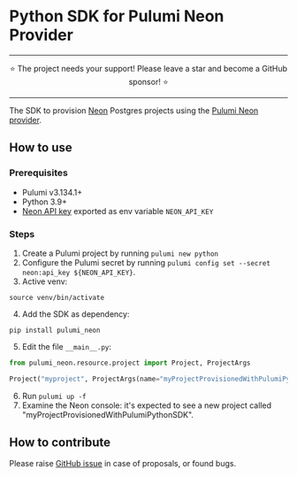 # Python SDK for Pulumi Neon Provider

-----

<div align="center">
    ⭐ The project needs your support! Please leave a star and become a GitHub sponsor! ⭐
</div>

-----

The SDK to provision [Neon](https://neon.tech/) Postgres projects using the [Pulumi Neon provider](https://github.com/kislerdm/pulumi-neon).

## How to use

### Prerequisites

- Pulumi v3.134.1+
- Python 3.9+
- [Neon API key](https://api-docs.neon.tech/reference/authentication#neon-api-keys) exported as env variable `NEON_API_KEY`

### Steps

1. Create a Pulumi project by running `pulumi new python`
2. Configure the Pulumi secret by running `pulumi config set --secret neon:api_key ${NEON_API_KEY}`.
3. Active venv:

```shell
source venv/bin/activate
```

4. Add the SDK as dependency:

```shell
pip install pulumi_neon
```

5. Edit the file `__main__.py`:

```python
from pulumi_neon.resource.project import Project, ProjectArgs

Project("myproject", ProjectArgs(name="myProjectProvisionedWithPulumiPythonSDK"))
```

6. Run `pulumi up -f`
7. Examine the Neon console: it's expected to see a new project called "myProjectProvisionedWithPulumiPythonSDK".

## How to contribute

Please raise [GitHub issue](https://github.com/kislerdm/pulumi-neon/issues/new) in case of proposals, or found bugs.
